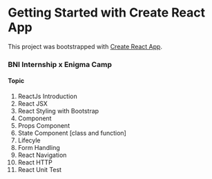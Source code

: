 # Getting Started with Create React App

This project was bootstrapped with [Create React App](https://github.com/facebook/create-react-app).

### BNI Internship x Enigma Camp

#### Topic

1. ReactJs Introduction
2. React JSX
3. React Styling with Bootstrap
4. Component
5. Props Component
6. State Component [class and function]
7. Lifecyle
8. Form Handling
9. React Navigation
10. React HTTP
11. React Unit Test

